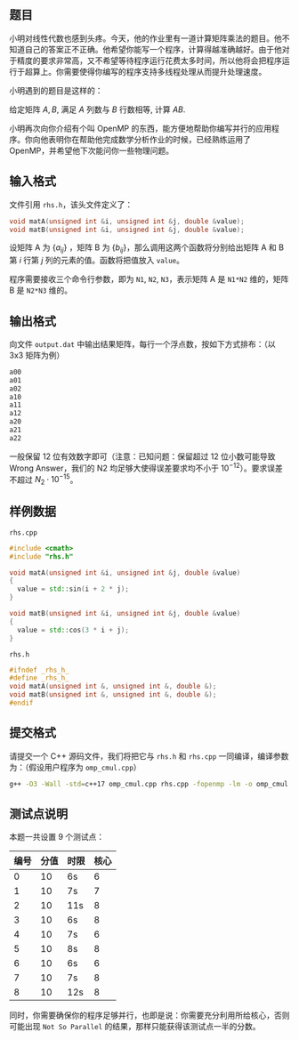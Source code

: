 ## 题目

小明对线性代数也感到头疼。今天，他的作业里有一道计算矩阵乘法的题目。他不知道自己的答案正不正确。他希望你能写一个程序，计算得越准确越好。由于他对于精度的要求非常高，又不希望等待程序运行花费太多时间，所以他将会把程序运行于超算上。你需要使得你编写的程序支持多线程处理从而提升处理速度。

小明遇到的题目是这样的：

给定矩阵 $A,B$, 满足 $A$ 列数与 $B$ 行数相等, 计算 $AB$.

小明再次向你介绍有个叫 OpenMP 的东西，能方便地帮助你编写并行的应用程序。你向他表明你在帮助他完成数学分析作业的时候，已经熟练运用了 OpenMP，并希望他下次能问你一些物理问题。

## 输入格式

文件引用 `rhs.h`，该头文件定义了：

```cpp
void matA(unsigned int &i, unsigned int &j, double &value);
void matB(unsigned int &i, unsigned int &j, double &value);
```

设矩阵 A 为 $\{a_{ij}\}$ ，矩阵 B 为 $\{b_{ij}\}$，那么调用这两个函数将分别给出矩阵 A 和 B 第 $i$ 行第 $j$ 列的元素的值。函数将把值放入 `value`。

程序需要接收三个命令行参数，即为 `N1`, `N2`, `N3`，表示矩阵 A 是 `N1*N2` 维的，矩阵 B 是 `N2*N3` 维的。

## 输出格式

向文件 `output.dat` 中输出结果矩阵，每行一个浮点数，按如下方式排布：（以 3x3 矩阵为例）

```txt
a00
a01
a02
a10
a11
a12
a20
a21
a22
```

一般保留 12 位有效数字即可（注意：已知问题：保留超过 12 位小数可能导致 Wrong Answer，我们的 N2 均足够大使得误差要求均不小于 $10^{-12}$）。要求误差不超过 $N_2\cdot10^{-15}$。

## 样例数据

`rhs.cpp`

```cpp
#include <cmath>
#include "rhs.h"

void matA(unsigned int &i, unsigned int &j, double &value)
{
  value = std::sin(i + 2 * j);
}

void matB(unsigned int &i, unsigned int &j, double &value)
{
  value = std::cos(3 * i + j);
}
```

`rhs.h`

```cpp
#ifndef _rhs_h_
#define _rhs_h_
void matA(unsigned int &, unsigned int &, double &);
void matB(unsigned int &, unsigned int &, double &);
#endif
```

## 提交格式

请提交一个 C++ 源码文件，我们将把它与 `rhs.h` 和 `rhs.cpp` 一同编译，编译参数为：（假设用户程序为 `omp_cmul.cpp`）

```bash
g++ -O3 -Wall -std=c++17 omp_cmul.cpp rhs.cpp -fopenmp -lm -o omp_cmul
```

  ## 测试点说明

本题一共设置 9 个测试点：

| 编号 | 分值 | 时限 | 核心 |
| ---- | ---- | ---- | ---- |
| 0    | 10   | 6s   | 6    |
| 1    | 10   | 7s   | 7    |
| 2    | 10   | 11s  | 8    |
| 3    | 10   | 6s   | 8    |
| 4    | 10   | 7s   | 6    |
| 5    | 10   | 8s   | 8    |
| 6    | 10   | 6s   | 6    |
| 7    | 10   | 7s   | 8    |
| 8    | 10   | 12s  | 8    |

同时，你需要确保你的程序足够并行，也即是说：你需要充分利用所给核心，否则可能出现 `Not So Parallel` 的结果，那样只能获得该测试点一半的分数。